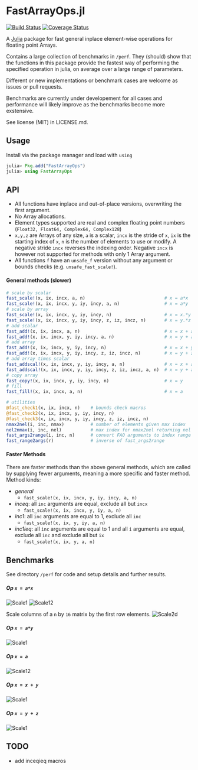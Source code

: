 
FastArrayOps.jl
===============

[![Build Status](https://travis-ci.org/gummif/FastArrayOps.jl.svg?branch=master)](https://travis-ci.org/gummif/FastArrayOps.jl)
[![Coverage Status](https://coveralls.io/repos/gummif/FastArrayOps.jl/badge.png)](https://coveralls.io/r/gummif/FastArrayOps.jl)

A [Julia](https://github.com/JuliaLang/julia) package for fast general inplace element-wise operations for floating point Arrays.

Contains a large collection of benchmarks in `/perf`. They (should) show that the functions in this package provide the fastest way of performing the specified operation in julia, on average over a large range of parameters.

Different or new implementations or benchmark cases are welcome as issues or pull requests.

Benchmarks are currently under developement for all cases and performance will likely improve as the benchmarks become more exstensive.

See license (MIT) in LICENSE.md.

Usage
---------

Install via the package manager and load with `using`

```julia
julia> Pkg.add("FastArrayOps")
julia> using FastArrayOps
```

API
---------

* All functions have inplace and out-of-place versions, overwriting the first argument.
* No Array allocations.
* Element types supported are real and complex floating point numbers (`Float32, Float64, Complex64, Complex128`)
* `x,y,z` are Arrays of any size, `a` is a scalar, `incx` is the stride of `x`, `ix` is the starting index of `x`, `n` is the number of elements to use or modify. A negative stride `incx` reverses the indexing order. Negative `incx` is however not supported for methods with only 1 Array argument.
* All functions `f` have an `unsafe_f` version without any argument or bounds checks (e.g. `unsafe_fast_scale!`).

#### General methods (slower)
```julia
# scale by scalar
fast_scale!(x, ix, incx, a, n)                              # x = a*x
fast_scale!(x, ix, incx, y, iy, incy, a, n)                 # x = a*y
# scale by array
fast_scale!(x, ix, incx, y, iy, incy, n)                    # x = x.*y
fast_scale!(x, ix, incx, y, iy, incy, z, iz, incz, n)       # x = y.*z
# add scalar
fast_add!(x, ix, incx, a, n)                                # x = x + a
fast_add!(x, ix, incx, y, iy, incy, a, n)                   # x = y + a
# add array
fast_add!(x, ix, incx, y, iy, incy, n)                      # x = x + y
fast_add!(x, ix, incx, y, iy, incy, z, iz, incz, n)         # x = y + z
# add array times scalar
fast_addscal!(x, ix, incx, y, iy, incy, a, n)               # x = x + a*y
fast_addscal!(x, ix, incx, y, iy, incy, z, iz, incz, a, n)  # x = y + a*z
# copy array
fast_copy!(x, ix, incx, y, iy, incy, n)                     # x = y
# fill
fast_fill!(x, ix, incx, a, n)                               # x = a
```

```julia
# utilities
@fast_check1(x, ix, incx, n)    # bounds check macros
@fast_check2(x, ix, incx, y, iy, incy, n)
@fast_check3(x, ix, incx, y, iy, incy, z, iz, incz, n)
nmax2nel(i, inc, nmax)          # number of elements given max index
nel2nmax(i, inc, nel)           # max index for nmax2nel returning nel
fast_args2range(i, inc, n)      # convert FAO arguments to index range
fast_range2args(r)              # inverse of fast_args2range
```

#### Faster Methods

There are faster methods than the above general methods, which are called by supplying fewer arguments, meaning a more specific and faster method. Method kinds:

* *general*
    * `fast_scale!(x, ix, incx, y, iy, incy, a, n)`
* *inceq*: all `inc` arguments are equal, exclude all but `incx` 
    * `fast_scale!(x, ix, incx, y, iy, a, n)`
* *inc1*: all `inc` arguments are equal to 1, exclude all `inc`
    * `fast_scale!(x, ix, y, iy, a, n)`
* *inc1ieq*: all `inc` arguments are equal to 1 and all `i` arguments are equal, exclude all `inc` and exclude all but `ix`
    * `fast_scale!(x, ix, y, a, n)`


Benchmarks
---------

See directory `/perf` for code and setup details and further results.

##### Op `x = a*x`
![Scale1](http://gummif.github.io/FAO/master/scale_incx1.png)
![Scale12](http://gummif.github.io/FAO/master/scale_incxnu.png)

Scale columns of a `n` by `16` matrix by the first row elements.
![Scale2d](http://gummif.github.io/FAO/master/scale_2d_incx1.png)

##### Op `x = a*y`
![Scale1](http://gummif.github.io/FAO/master/scale_oop_incx1.png)

##### Op `x = a`
![Scale12](http://gummif.github.io/FAO/master/fill_incx1.png)

##### Op `x = x + y`

![Scale1](http://gummif.github.io/FAO/master/addarr_incx1.png)

##### Op `x = y + z`

![Scale1](http://gummif.github.io/FAO/master/addarr_oop_incx1.png)

TODO
---------

* add inceqieq macros


